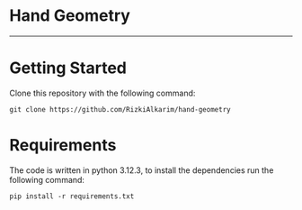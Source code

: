 # Hand Geometry

---

# Getting Started

Clone this repository with the following command:

```
git clone https://github.com/RizkiAlkarim/hand-geometry
```

# Requirements

The code is written in python 3.12.3, to install the dependencies run the following command:

```
pip install -r requirements.txt
```
